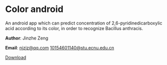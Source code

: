 # Color android
An android app which can predict concentration of 2,6-pyridinedicarboxylic acid according to its color, in order to recognize Bacillus anthracis.

**Author**: Jinzhe Zeng

**Email**: njzjz@qq.com 10154601140@stu.ecnu.edu.cn

[Download](https://github.com/njzjz/Color-android/releases/download/1.3/Color.1.3.apk)
